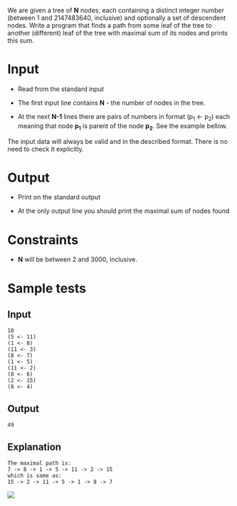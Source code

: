 We are given a tree of **N** nodes, each containing a distinct integer number (between 1 and 2147483640, inclusive) and optionally a set of descendent nodes. Write a program that finds a path from some leaf of the tree to another (different) leaf of the tree with maximal sum of its nodes and prints this sum.

# Input

- Read from the standard input

- The first input line contains **N** - the number of nodes in the tree.

- At the next **N-1** lines there are pairs of numbers in format (p<sub>1</sub> &lt;- p<sub>2</sub>) each meaning that node **p<sub>1</sub>** is parent of the node **p<sub>2</sub>**. See the example bellow.

The input data will always be valid and in the described format. There is no need to check it explicitly.

# Output

- Print on the standard output

- At the only output line you should print the maximal sum of nodes found

# Constraints

- **N** will be between 2 and 3000, inclusive.

# Sample tests

## Input

```
10
(5 <- 11)
(1 <- 8)
(11 <- 3)
(8 <- 7)
(1 <- 5)
(11 <- 2)
(8 <- 6)
(2 <- 15)
(8 <- 4)
```

## Output

```
49
```

## Explanation


```
The maximal path is:
7 -> 8 -> 1 -> 5 -> 11 -> 2 -> 15
which is same as:
15 -> 2 -> 11 -> 5 -> 1 -> 8 -> 7
```


<img src="https://raw.githubusercontent.com/Minkov/dmoj-tasks/master/easy/13graphs/04maxpath/tree.png" />